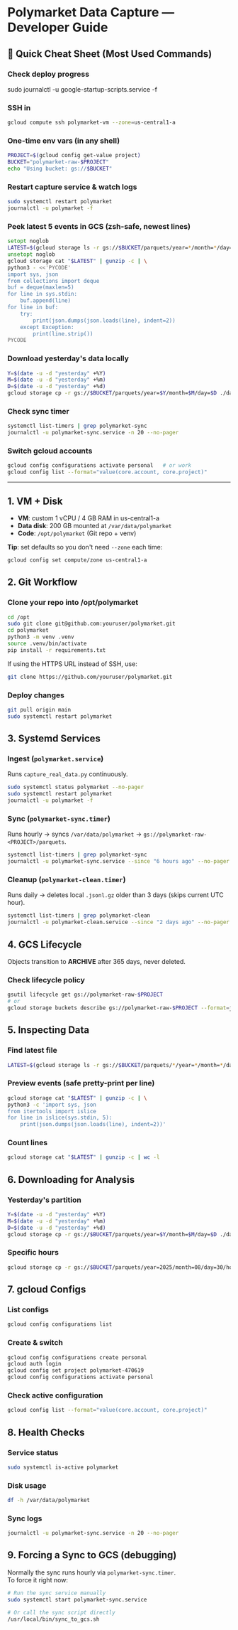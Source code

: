 # Polymarket Data Capture — Developer Guide

## 🔑 Quick Cheat Sheet (Most Used Commands)

### Check deploy progress
sudo journalctl -u google-startup-scripts.service -f

### SSH in
```bash
gcloud compute ssh polymarket-vm --zone=us-central1-a
```

### One-time env vars (in any shell)
```bash
PROJECT=$(gcloud config get-value project)
BUCKET="polymarket-raw-$PROJECT"
echo "Using bucket: gs://$BUCKET"
```

### Restart capture service & watch logs
```bash
sudo systemctl restart polymarket
journalctl -u polymarket -f
```

### Peek latest 5 events in GCS (zsh-safe, newest lines)
```zsh
setopt noglob
LATEST=$(gcloud storage ls -r gs://$BUCKET/parquets/year=*/month=*/day=*/hour=*/events-*.jsonl.gz | tail -n1)
unsetopt noglob
gcloud storage cat "$LATEST" | gunzip -c | \
python3 - <<'PYCODE'
import sys, json
from collections import deque
buf = deque(maxlen=5)
for line in sys.stdin:
    buf.append(line)
for line in buf:
    try:
        print(json.dumps(json.loads(line), indent=2))
    except Exception:
        print(line.strip())
PYCODE
```

### Download yesterday's data locally
```bash
Y=$(date -u -d "yesterday" +%Y)
M=$(date -u -d "yesterday" +%m)
D=$(date -u -d "yesterday" +%d)
gcloud storage cp -r gs://$BUCKET/parquets/year=$Y/month=$M/day=$D ./data/
```

### Check sync timer
```bash
systemctl list-timers | grep polymarket-sync
journalctl -u polymarket-sync.service -n 20 --no-pager
```

### Switch gcloud accounts
```bash
gcloud config configurations activate personal   # or work
gcloud config list --format="value(core.account, core.project)"
```

---

## 1. VM + Disk

- **VM**: custom 1 vCPU / 4 GB RAM in us-central1-a
- **Data disk**: 200 GB mounted at `/var/data/polymarket`
- **Code**: `/opt/polymarket` (Git repo + venv)

**Tip**: set defaults so you don't need `--zone` each time:
```bash
gcloud config set compute/zone us-central1-a
```

## 2. Git Workflow

### Clone your repo into /opt/polymarket
```bash
cd /opt
sudo git clone git@github.com:youruser/polymarket.git
cd polymarket
python3 -m venv .venv
source .venv/bin/activate
pip install -r requirements.txt
```

If using the HTTPS URL instead of SSH, use:
```bash
git clone https://github.com/youruser/polymarket.git
```

### Deploy changes
```bash
git pull origin main
sudo systemctl restart polymarket
```

## 3. Systemd Services

### Ingest (`polymarket.service`)
Runs `capture_real_data.py` continuously.

```bash
sudo systemctl status polymarket --no-pager
sudo systemctl restart polymarket
journalctl -u polymarket -f
```

### Sync (`polymarket-sync.timer`)
Runs hourly → syncs `/var/data/polymarket` → `gs://polymarket-raw-<PROJECT>/parquets`.

```bash
systemctl list-timers | grep polymarket-sync
journalctl -u polymarket-sync.service --since "6 hours ago" --no-pager
```

### Cleanup (`polymarket-clean.timer`)
Runs daily → deletes local `.jsonl.gz` older than 3 days (skips current UTC hour).

```bash
systemctl list-timers | grep polymarket-clean
journalctl -u polymarket-clean.service --since "2 days ago" --no-pager
```

## 4. GCS Lifecycle

Objects transition to **ARCHIVE** after 365 days, never deleted.

### Check lifecycle policy
```bash
gsutil lifecycle get gs://polymarket-raw-$PROJECT
# or
gcloud storage buckets describe gs://polymarket-raw-$PROJECT --format=json | jq .lifecycle
```

## 5. Inspecting Data

### Find latest file
```bash
LATEST=$(gcloud storage ls -r gs://$BUCKET/parquets/*/year=*/month=*/day=*/hour=*/events-* | tail -n1)
```

### Preview events (safe pretty-print per line)
```bash
gcloud storage cat "$LATEST" | gunzip -c | \
python3 -c 'import sys, json
from itertools import islice
for line in islice(sys.stdin, 5):
    print(json.dumps(json.loads(line), indent=2))'
```

### Count lines
```bash
gcloud storage cat "$LATEST" | gunzip -c | wc -l
```

## 6. Downloading for Analysis

### Yesterday's partition
```bash
Y=$(date -u -d "yesterday" +%Y)
M=$(date -u -d "yesterday" +%m)
D=$(date -u -d "yesterday" +%d)
gcloud storage cp -r gs://$BUCKET/parquets/year=$Y/month=$M/day=$D ./data/
```

### Specific hours
```bash
gcloud storage cp -r gs://$BUCKET/parquets/year=2025/month=08/day=30/hour=1[2-5]/ ./data/
```

## 7. gcloud Configs

### List configs
```bash
gcloud config configurations list
```

### Create & switch
```bash
gcloud config configurations create personal
gcloud auth login
gcloud config set project polymarket-470619
gcloud config configurations activate personal
```

### Check active configuration
```bash
gcloud config list --format="value(core.account, core.project)"
```

## 8. Health Checks

### Service status
```bash
sudo systemctl is-active polymarket
```

### Disk usage
```bash
df -h /var/data/polymarket
```

### Sync logs
```bash
journalctl -u polymarket-sync.service -n 20 --no-pager
```

## 9. Forcing a Sync to GCS (debugging)

Normally the sync runs hourly via `polymarket-sync.timer`.  
To force it right now:

```bash
# Run the sync service manually
sudo systemctl start polymarket-sync.service

# Or call the sync script directly
/usr/local/bin/sync_to_gcs.sh
```